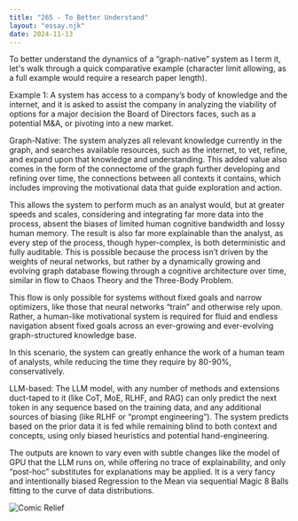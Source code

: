 ```yaml
---
title: "265 - To Better Understand"
layout: "essay.njk"
date: 2024-11-13
---
```


To better understand the dynamics of a “graph-native” system as I term it, let's walk through a quick comparative example (character limit allowing, as a full example would require a research paper length).

Example 1: A system has access to a company’s body of knowledge and the internet, and it is asked to assist the company in analyzing the viability of options for a major decision the Board of Directors faces, such as a potential M&A, or pivoting into a new market.

Graph-Native: The system analyzes all relevant knowledge currently in the graph, and searches available resources, such as the internet, to vet, refine, and expand upon that knowledge and understanding. This added value also comes in the form of the connectome of the graph further developing and refining over time, the connections between all contexts it contains, which includes improving the motivational data that guide exploration and action.

This allows the system to perform much as an analyst would, but at greater speeds and scales, considering and integrating far more data into the process, absent the biases of limited human cognitive bandwidth and lossy human memory. The result is also far more explainable than the analyst, as every step of the process, though hyper-complex, is both deterministic and fully auditable. This is possible because the process isn’t driven by the weights of neural networks, but rather by a dynamically growing and evolving graph database flowing through a cognitive architecture over time, similar in flow to Chaos Theory and the Three-Body Problem. 

This flow is only possible for systems without fixed goals and narrow optimizers, like those that neural networks “train” and otherwise rely upon. Rather, a human-like motivational system is required for fluid and endless navigation absent fixed goals across an ever-growing and ever-evolving graph-structured knowledge base.

In this scenario, the system can greatly enhance the work of a human team of analysts, while reducing the time they require by 80-90%, conservatively.

LLM-based: The LLM model, with any number of methods and extensions duct-taped to it (like CoT, MoE, RLHF, and RAG) can only predict the next token in any sequence based on the training data, and any additional sources of biasing (like RLHF or “prompt engineering”). The system predicts based on the prior data it is fed while remaining blind to both context and concepts, using only biased heuristics and potential hand-engineering. 

The outputs are known to vary even with subtle changes like the model of GPU that the LLM runs on, while offering no trace of explainability, and only “post-hoc” substitutes for explanations may be applied. It is a very fancy and intentionally biased Regression to the Mean via sequential Magic 8 Balls fitting to the curve of data distributions.

![Comic Relief](https://media.licdn.com/dms/image/v2/D5622AQGPzTUnzOserQ/feedshare-shrink_800/feedshare-shrink_800/0/1731111379582?e=1736985600&v=beta&t=LxfadVMizwbYKRd3-m20FcUs-nqyWKmA8Ij6VBX51GQ)